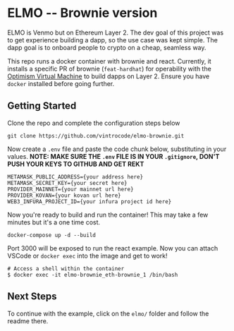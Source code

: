 # ELMO -- Brownie version

ELMO is Venmo but on Ethereum Layer 2. The dev goal of this project was to get experience building a dapp, so the use case was kept simple. The dapp goal is to onboard people to crypto on a cheap, seamless way.  

This repo runs a docker container with brownie and react. Currently, it installs a specific PR of brownie (`feat-hardhat`) for operability with the [Optimism Virtual Machine](https://github.com/ethereum-optimism/optimism-tutorial) to build dapps on Layer 2. Ensure you have `docker` installed before going further.

## Getting Started

Clone the repo and complete the configuration steps below
```
git clone https://github.com/vintrocode/elmo-brownie.git
```

Now create a `.env` file and paste the code chunk below, substituting in your values.  **NOTE: MAKE SURE THE `.env` FILE IS IN YOUR `.gitignore`, DON'T PUSH YOUR KEYS TO GITHUB AND GET REKT**

```
METAMASK_PUBLIC_ADDRESS={your address here}
METAMASK_SECRET_KEY={your secret here}
PROVIDER_MAINNET={your mainnet url here}
PROVIDER_KOVAN={your kovan url here}
WEB3_INFURA_PROJECT_ID={your infura project id here}
```

Now you're ready to build and run the container! This may take a few minutes but it's a one time cost.
```
docker-compose up -d --build
```

Port 3000 will be exposed to run the react example. Now you can attach VSCode or `docker exec` into the image and get to work!
```
# Access a shell within the container
$ docker exec -it elmo-brownie_eth-brownie_1 /bin/bash
```

## Next Steps

To continue with the example, click on the `elmo/` folder and follow the readme there.